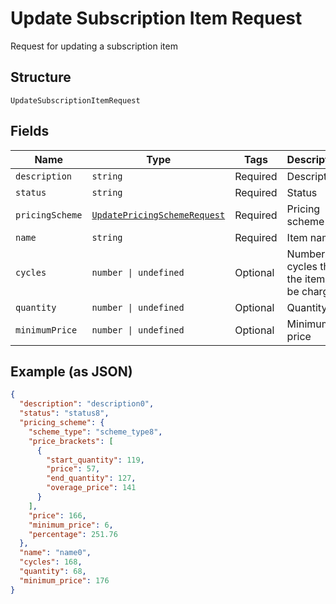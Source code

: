 
# Update Subscription Item Request

Request for updating a subscription item

## Structure

`UpdateSubscriptionItemRequest`

## Fields

| Name | Type | Tags | Description |
|  --- | --- | --- | --- |
| `description` | `string` | Required | Description |
| `status` | `string` | Required | Status |
| `pricingScheme` | [`UpdatePricingSchemeRequest`](../../doc/models/update-pricing-scheme-request.md) | Required | Pricing scheme |
| `name` | `string` | Required | Item name |
| `cycles` | `number \| undefined` | Optional | Number of cycles that the item will be charged |
| `quantity` | `number \| undefined` | Optional | Quantity |
| `minimumPrice` | `number \| undefined` | Optional | Minimum price |

## Example (as JSON)

```json
{
  "description": "description0",
  "status": "status8",
  "pricing_scheme": {
    "scheme_type": "scheme_type8",
    "price_brackets": [
      {
        "start_quantity": 119,
        "price": 57,
        "end_quantity": 127,
        "overage_price": 141
      }
    ],
    "price": 166,
    "minimum_price": 6,
    "percentage": 251.76
  },
  "name": "name0",
  "cycles": 168,
  "quantity": 68,
  "minimum_price": 176
}
```

